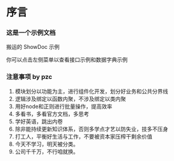 # 序言

### 这是一个示例文档

搬运的 ShowDoc 示例

你可以点击左侧菜单以查看接口示例和数据字典示例

### 注意事项 by pzc

1. 模块划分以功能为主，进行组件化开发，划分好业务和公共分界线
2. 逻辑涉及绑定以函数内聚，不涉及绑定以类内聚
3. 用好node和正则进行批量操作，提高效率
4. 多看书，多看官方文档，多思考
5. 学好英语，跳出内卷
6. 除非能持续更新知识体系，否则多学点才艺以防失业，技多不压身
7. 打工人，平衡好生活与工作，不要被资本家压榨干剩余价值
8. 今天不学习，明天被分类。
9. 公司千千万，不行咱就换。